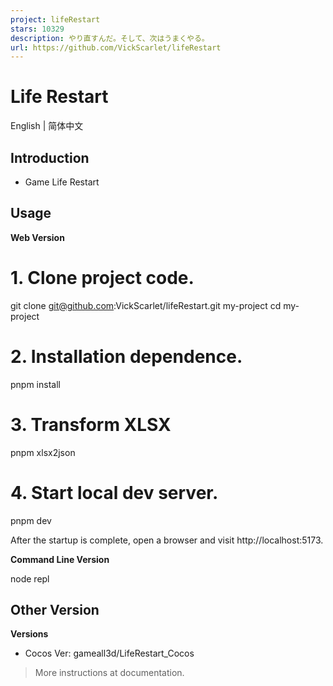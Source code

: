 ```yaml
---
project: lifeRestart
stars: 10329
description: やり直すんだ。そして、次はうまくやる。
url: https://github.com/VickScarlet/lifeRestart
---
```


Life Restart
============

English | 简体中文

Introduction
------------

-   Game Life Restart

Usage
-----

**Web Version**  

# 1. Clone project code.
git clone git@github.com:VickScarlet/lifeRestart.git my-project
cd my-project

# 2. Installation dependence.
pnpm install

# 3. Transform XLSX
pnpm xlsx2json

# 4. Start local dev server.
pnpm dev

After the startup is complete, open a browser and visit http://localhost:5173.

**Command Line Version**  

node repl

Other Version
-------------

**Versions**  

-   Cocos Ver: gameall3d/LifeRestart\_Cocos

> More instructions at documentation.
